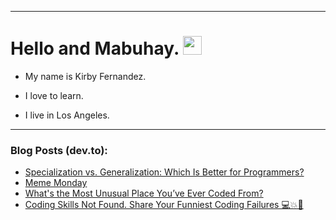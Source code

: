
<img src="https://komarev.com/ghpvc/?username=kirbygit&style=flat-square&color=blue" alt=""/>

---
<h1>
  Hello and Mabuhay.
  <img src="https://media.giphy.com/media/hvRJCLFzcasrR4ia7z/giphy.gif" width="30px"/>
</h1>

- My name is Kirby Fernandez.

- I love to learn.

- I live in Los Angeles.

---

### Blog Posts (dev.to):
<!-- BLOG-POST-LIST:START -->
- [Specialization vs. Generalization: Which Is Better for Programmers?](https://dev.to/codenewbieteam/specialization-vs-generalization-which-is-better-for-programmers-4884)
- [Meme Monday](https://dev.to/ben/meme-monday-531a)
- [What&#39;s the Most Unusual Place You’ve Ever Coded From?](https://dev.to/codenewbieteam/whats-the-most-unusual-place-youve-ever-coded-from-3l3)
- [Coding Skills Not Found. Share Your Funniest Coding Failures 💻💥🙈](https://dev.to/codenewbieteam/coding-skills-not-found-share-your-funniest-coding-failures-4koj)
<!-- BLOG-POST-LIST:END -->
